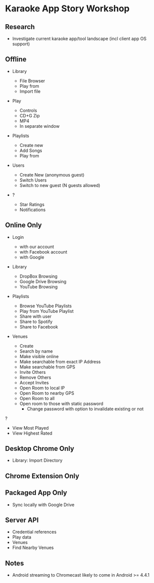 Karaoke App Story Workshop
==========================

Research
--------

 - Investigate current karaoke app/tool landscape (incl client app OS support)

Offline
-------

 - Library
   - File Browser
   - Play from
   - Import file

 - Play
   - Controls
   - CD+G Zip
   - MP4
   - In separate window

 - Playlists
   - Create new
   - Add Songs
   - Play from

 - Users
   - Create New (anonymous guest)
   - Switch Users
   - Switch to new guest (N guests allowed)

 - ?
   - Star Ratings 
   - Notifications

Online Only
-----------

 - Login
   - with our account
   - with Facebook account
   - with Google
   
 - Library
   - DropBox Browsing
   - Google Drive Browsing
   - YouTube Browsing

 - Playlists
   - Browse YouTube Playlists
   - Play from YouTube Playlist
   - Share with user
   - Share to Spotify
   - Share to Facebook

 - Venues
   - Create
   - Search by name
   - Make visible online
   - Make searchable from exact IP Address
   - Make searchable from GPS
   - Invite Others
   - Remove Others
   - Accept Invites
   - Open Room to local IP
   - Open Room to nearby GPS
   - Open Room to all
   - Open room to those with static password
     - Change password with option to invalidate existing or not

 ?
  - View Most Played
  - View Highest Rated

Desktop Chrome Only
-------------------

 - Library: Import Directory

Chrome Extension Only
---------------------

Packaged App Only
-----------------

 - Sync locally with Google Drive

Server API
----------

 - Credential references
 - Play data
 - Venues
 - Find Nearby Venues

Notes
-----

 - Android streaming to Chromecast likely to come in Android >= 4.4.1

